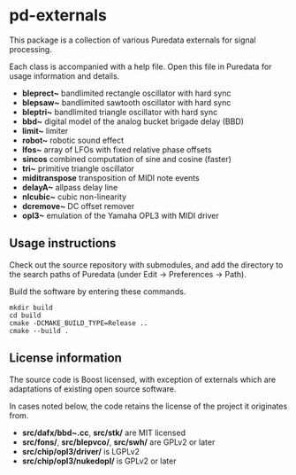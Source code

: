 # pd-externals
This package is a collection of various Puredata externals for signal processing.

Each class is accompanied with a help file. Open this file in Puredata for usage information and details.

- **bleprect~** bandlimited rectangle oscillator with hard sync
- **blepsaw~** bandlimited sawtooth oscillator with hard sync
- **bleptri~** bandlimited triangle oscillator with hard sync
- **bbd~** digital model of the analog bucket brigade delay (BBD)
- **limit~** limiter
- **robot~** robotic sound effect
- **lfos~** array of LFOs with fixed relative phase offsets
- **sincos** combined computation of sine and cosine (faster)
- **tri~** primitive triangle oscillator
- **miditranspose** transposition of MIDI note events
- **delayA~** allpass delay line
- **nlcubic~** cubic non-linearity
- **dcremove~** DC offset remover
- **opl3~** emulation of the Yamaha OPL3 with MIDI driver

## Usage instructions

Check out the source repository with submodules, and add the directory to the search paths of Puredata (under Edit → Preferences → Path).

Build the software by entering these commands.
```
mkdir build
cd build
cmake -DCMAKE_BUILD_TYPE=Release ..
cmake --build .
```

## License information

The source code is Boost licensed, with exception of externals which are adaptations of existing open source software.

In cases noted below, the code retains the license of the project it originates from.

- **src/dafx/bbd~.cc**, **src/stk/** are MIT licensed
- **src/fons/**, **src/blepvco/**, **src/swh/** are GPLv2 or later
- **src/chip/opl3/driver/** is LGPLv2
- **src/chip/opl3/nukedopl/** is GPLv2 or later
